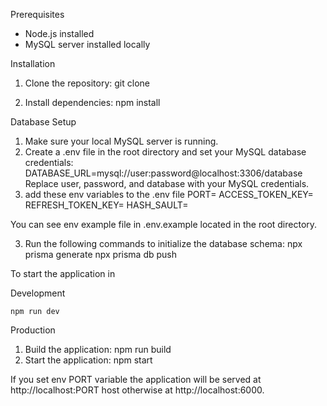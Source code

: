 Prerequisites

-   Node.js installed
-   MySQL server installed locally

Installation

1. Clone the repository:
   git clone <repository-url>

2. Install dependencies:
   npm install

Database Setup

1. Make sure your local MySQL server is running.
2. Create a .env file in the root directory and set your MySQL database credentials:
   DATABASE_URL=mysql://user:password@localhost:3306/database
   Replace user, password, and database with your MySQL credentials.
3. add these env variables to the .env file
   PORT=
   ACCESS_TOKEN_KEY=
   REFRESH_TOKEN_KEY=
   HASH_SAULT=

You can see env example file in .env.example located in the root directory.

3. Run the following commands to initialize the database schema:
   npx prisma generate
   npx prisma db push

To start the application in

Development

    npm run dev

Production

1. Build the application:
   npm run build
2. Start the application:
   npm start

If you set env PORT variable the application will be served at http://localhost:PORT host otherwise at http://localhost:6000.
